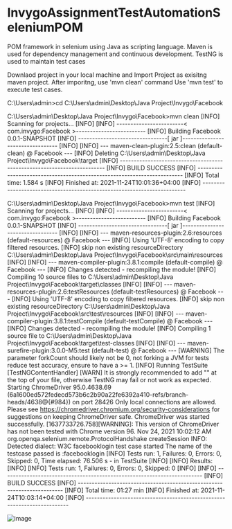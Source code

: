 # InvygoAssignmentTestAutomationSeleniumPOM


POM framework in selenium using Java as scripting language. Maven is used for dependency management and continuous development. TestNG is used to maintain test cases

Downlaod project in your local machine and Import Project as exisitng maven project. After imporitng, use 'mvn clean' command Use 'mvn test' to execute test cases.

C:\Users\admin>cd C:\Users\admin\Desktop\Java Project\Invygo\Facebook

C:\Users\admin\Desktop\Java Project\Invygo\Facebook>mvn clean
[INFO] Scanning for projects...
[INFO]
[INFO] ------------------------< com.invygo:Facebook >-------------------------
[INFO] Building Facebook 0.0.1-SNAPSHOT
[INFO] --------------------------------[ jar ]---------------------------------
[INFO]
[INFO] --- maven-clean-plugin:2.5:clean (default-clean) @ Facebook ---
[INFO] Deleting C:\Users\admin\Desktop\Java Project\Invygo\Facebook\target
[INFO] ------------------------------------------------------------------------
[INFO] BUILD SUCCESS
[INFO] ------------------------------------------------------------------------
[INFO] Total time:  1.584 s
[INFO] Finished at: 2021-11-24T10:01:36+04:00
[INFO] ------------------------------------------------------------------------

C:\Users\admin\Desktop\Java Project\Invygo\Facebook>mvn test
[INFO] Scanning for projects...
[INFO]
[INFO] ------------------------< com.invygo:Facebook >-------------------------
[INFO] Building Facebook 0.0.1-SNAPSHOT
[INFO] --------------------------------[ jar ]---------------------------------
[INFO]
[INFO] --- maven-resources-plugin:2.6:resources (default-resources) @ Facebook ---
[INFO] Using 'UTF-8' encoding to copy filtered resources.
[INFO] skip non existing resourceDirectory C:\Users\admin\Desktop\Java Project\Invygo\Facebook\src\main\resources
[INFO]
[INFO] --- maven-compiler-plugin:3.8.1:compile (default-compile) @ Facebook ---
[INFO] Changes detected - recompiling the module!
[INFO] Compiling 10 source files to C:\Users\admin\Desktop\Java Project\Invygo\Facebook\target\classes
[INFO]
[INFO] --- maven-resources-plugin:2.6:testResources (default-testResources) @ Facebook ---
[INFO] Using 'UTF-8' encoding to copy filtered resources.
[INFO] skip non existing resourceDirectory C:\Users\admin\Desktop\Java Project\Invygo\Facebook\src\test\resources
[INFO]
[INFO] --- maven-compiler-plugin:3.8.1:testCompile (default-testCompile) @ Facebook ---
[INFO] Changes detected - recompiling the module!
[INFO] Compiling 1 source file to C:\Users\admin\Desktop\Java Project\Invygo\Facebook\target\test-classes
[INFO]
[INFO] --- maven-surefire-plugin:3.0.0-M5:test (default-test) @ Facebook ---
[WARNING] The parameter forkCount should likely not be 0, not forking a JVM for tests reduce test accuracy, ensure to have a <forkCount> >= 1.
[INFO] Running TestSuite
[TestNGContentHandler] [WARN] It is strongly recommended to add "<!DOCTYPE suite SYSTEM "http://testng.org/testng-1.0.dtd" >" at the top of your file, otherwise TestNG may fail or not work as expected.
Starting ChromeDriver 95.0.4638.69 (6a1600ed572fedecd573b6c2b90a22fe6392a410-refs/branch-heads/4638@{#984}) on port 28426
Only local connections are allowed.
Please see https://chromedriver.chromium.org/security-considerations for suggestions on keeping ChromeDriver safe.
ChromeDriver was started successfully.
[1637733726.758][WARNING]: This version of ChromeDriver has not been tested with Chrome version 96.
Nov 24, 2021 10:02:12 AM org.openqa.selenium.remote.ProtocolHandshake createSession
INFO: Detected dialect: W3C
facebooklogin test case started
The name of the testcase passed is :facebooklogin
[INFO] Tests run: 1, Failures: 0, Errors: 0, Skipped: 0, Time elapsed: 76.506 s - in TestSuite
[INFO]
[INFO] Results:
[INFO]
[INFO] Tests run: 1, Failures: 0, Errors: 0, Skipped: 0
[INFO]
[INFO] ------------------------------------------------------------------------
[INFO] BUILD SUCCESS
[INFO] ------------------------------------------------------------------------
[INFO] Total time:  01:27 min
[INFO] Finished at: 2021-11-24T10:03:14+04:00
[INFO] ------------------------------------------------------------------------
  
  
  
  ![image](https://user-images.githubusercontent.com/35593071/143187826-83d1d9eb-f63a-436a-afe9-b4f61684c72c.png)
